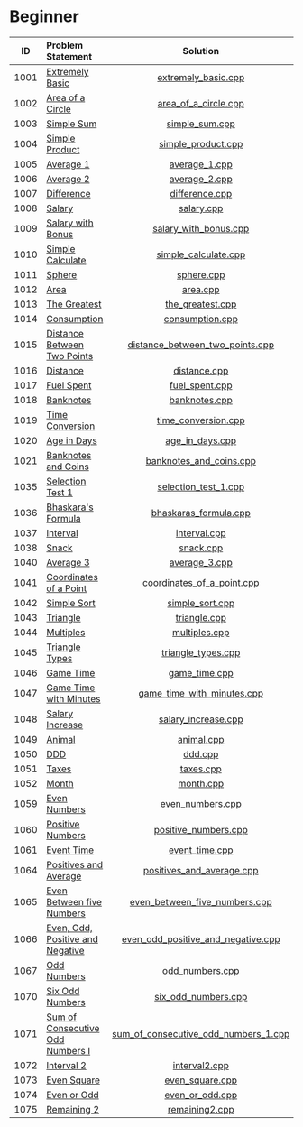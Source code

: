 # Beginner

|  ID  |          Problem Statement           |                 Solution                 |
|:----:|:-------------------------------------|:----------------------------------------:|
| 1001 | [Extremely Basic][]                  | [extremely_basic.cpp][]                  |
| 1002 | [Area of a Circle][]                 | [area_of_a_circle.cpp][]                 |
| 1003 | [Simple Sum][]                       | [simple_sum.cpp][]                       |
| 1004 | [Simple Product][]                   | [simple_product.cpp][]                   |
| 1005 | [Average 1][]                        | [average_1.cpp][]                        |
| 1006 | [Average 2][]                        | [average_2.cpp][]                        |
| 1007 | [Difference][]                       | [difference.cpp][]                       |
| 1008 | [Salary][]                           | [salary.cpp][]                           |
| 1009 | [Salary with Bonus][]                | [salary_with_bonus.cpp][]                |
| 1010 | [Simple Calculate][]                 | [simple_calculate.cpp][]                 |
| 1011 | [Sphere][]                           | [sphere.cpp][]                           |
| 1012 | [Area][]                             | [area.cpp][]                             |
| 1013 | [The Greatest][]                     | [the_greatest.cpp][]                     |
| 1014 | [Consumption][]                      | [consumption.cpp][]                      |
| 1015 | [Distance Between Two Points][]      | [distance_between_two_points.cpp][]      |
| 1016 | [Distance][]                         | [distance.cpp][]                         |
| 1017 | [Fuel Spent][]                       | [fuel_spent.cpp][]                       |
| 1018 | [Banknotes][]                        | [banknotes.cpp][]                        |
| 1019 | [Time Conversion][]                  | [time_conversion.cpp][]                  |
| 1020 | [Age in Days][]                      | [age_in_days.cpp][]                      |
| 1021 | [Banknotes and Coins][]              | [banknotes_and_coins.cpp][]              |
| 1035 | [Selection Test 1][]                 | [selection_test_1.cpp][]                 |
| 1036 | [Bhaskara's Formula][]               | [bhaskaras_formula.cpp][]                |
| 1037 | [Interval][]                         | [interval.cpp][]                         |
| 1038 | [Snack][]                            | [snack.cpp][]                            |
| 1040 | [Average 3][]                        | [average_3.cpp][]                        |
| 1041 | [Coordinates of a Point][]           | [coordinates_of_a_point.cpp][]           |
| 1042 | [Simple Sort][]                      | [simple_sort.cpp][]                      |
| 1043 | [Triangle][]                         | [triangle.cpp][]                         |
| 1044 | [Multiples][]                        | [multiples.cpp][]                        |
| 1045 | [Triangle Types][]                   | [triangle_types.cpp][]                   |
| 1046 | [Game Time][]                        | [game_time.cpp][]                        |
| 1047 | [Game Time with Minutes][]           | [game_time_with_minutes.cpp][]           |
| 1048 | [Salary Increase][]                  | [salary_increase.cpp][]                  |
| 1049 | [Animal][]                           | [animal.cpp][]                           |
| 1050 | [DDD][]                              | [ddd.cpp][]                              |
| 1051 | [Taxes][]                            | [taxes.cpp][]                            |
| 1052 | [Month][]                            | [month.cpp][]                            |
| 1059 | [Even Numbers][]                     | [even_numbers.cpp][]                     |
| 1060 | [Positive Numbers][]                 | [positive_numbers.cpp][]                 |
| 1061 | [Event Time][]                       | [event_time.cpp][]                       |
| 1064 | [Positives and Average][]            | [positives_and_average.cpp][]            |
| 1065 | [Even Between five Numbers][]        | [even_between_five_numbers.cpp][]        |
| 1066 | [Even, Odd, Positive and Negative][] | [even_odd_positive_and_negative.cpp][]   |
| 1067 | [Odd Numbers][]                      | [odd_numbers.cpp][]                      |
| 1070 | [Six Odd Numbers][]                  | [six_odd_numbers.cpp][]                  |
| 1071 | [Sum of Consecutive Odd Numbers I][] | [sum_of_consecutive_odd_numbers_1.cpp][] |
| 1072 | [Interval 2][]                       | [interval2.cpp][]                        |
| 1073 | [Even Square][]                      | [even_square.cpp][]                      |
| 1074 | [Even or Odd][]                      | [even_or_odd.cpp][]                      |
| 1075 | [Remaining 2][]                      | [remaining2.cpp][]                       |

[Extremely Basic]:                  https://www.urionlinejudge.com.br/judge/en/problems/view/1001
[Area of a Circle]:                 https://www.urionlinejudge.com.br/judge/en/problems/view/1002
[Simple Sum]:                       https://www.urionlinejudge.com.br/judge/en/problems/view/1003
[Simple Product]:                   https://www.urionlinejudge.com.br/judge/en/problems/view/1004
[Average 1]:                        https://www.urionlinejudge.com.br/judge/en/problems/view/1005
[Average 2]:                        https://www.urionlinejudge.com.br/judge/en/problems/view/1006
[Difference]:                       https://www.urionlinejudge.com.br/judge/en/problems/view/1007
[Salary]:                           https://www.urionlinejudge.com.br/judge/en/problems/view/1008
[Salary with Bonus]:                https://www.urionlinejudge.com.br/judge/en/problems/view/1009
[Simple Calculate]:                 https://www.urionlinejudge.com.br/judge/en/problems/view/1010
[Sphere]:                           https://www.urionlinejudge.com.br/judge/en/problems/view/1011
[Area]:                             https://www.urionlinejudge.com.br/judge/en/problems/view/1012
[The Greatest]:                     https://www.urionlinejudge.com.br/judge/en/problems/view/1013
[Consumption]:                      https://www.urionlinejudge.com.br/judge/en/problems/view/1014
[Distance Between Two Points]:      https://www.urionlinejudge.com.br/judge/en/problems/view/1015
[Distance]:                         https://www.urionlinejudge.com.br/judge/en/problems/view/1016
[Fuel Spent]:                       https://www.urionlinejudge.com.br/judge/en/problems/view/1017
[Banknotes]:                        https://www.urionlinejudge.com.br/judge/en/problems/view/1018
[Time Conversion]:                  https://www.urionlinejudge.com.br/judge/en/problems/view/1019
[Age in Days]:                      https://www.urionlinejudge.com.br/judge/en/problems/view/1020
[Banknotes and Coins]:              https://www.urionlinejudge.com.br/judge/en/problems/view/1021
[Selection Test 1]:                 https://www.urionlinejudge.com.br/judge/en/problems/view/1035
[Bhaskara's Formula]:               https://www.urionlinejudge.com.br/judge/en/problems/view/1036
[Interval]:                         https://www.urionlinejudge.com.br/judge/en/problems/view/1037
[Snack]:                            https://www.urionlinejudge.com.br/judge/en/problems/view/1038
[Average 3]:                        https://www.urionlinejudge.com.br/judge/en/problems/view/1040
[Coordinates of a Point]:           https://www.urionlinejudge.com.br/judge/en/problems/view/1041
[Simple Sort]:                      https://www.urionlinejudge.com.br/judge/en/problems/view/1042
[Triangle]:                         https://www.urionlinejudge.com.br/judge/en/problems/view/1043
[Multiples]:                        https://www.urionlinejudge.com.br/judge/en/problems/view/1044
[Triangle Types]:                   https://www.urionlinejudge.com.br/judge/en/problems/view/1045
[Game Time]:                        https://www.urionlinejudge.com.br/judge/en/problems/view/1046
[Game Time with Minutes]:           https://www.urionlinejudge.com.br/judge/en/problems/view/1047
[Salary Increase]:                  https://www.urionlinejudge.com.br/judge/en/problems/view/1048
[Animal]:                           https://www.urionlinejudge.com.br/judge/en/problems/view/1049
[DDD]:                              https://www.urionlinejudge.com.br/judge/en/problems/view/1050
[Taxes]:                            https://www.urionlinejudge.com.br/judge/en/problems/view/1051
[Month]:                            https://www.urionlinejudge.com.br/judge/en/problems/view/1052
[Even Numbers]:                     https://www.urionlinejudge.com.br/judge/en/problems/view/1059
[Positive Numbers]:                 https://www.urionlinejudge.com.br/judge/en/problems/view/1060
[Event Time]:                       https://www.urionlinejudge.com.br/judge/en/problems/view/1061
[Positives and Average]:            https://www.urionlinejudge.com.br/judge/en/problems/view/1064
[Even Between five Numbers]:        https://www.urionlinejudge.com.br/judge/en/problems/view/1065
[Even, Odd, Positive and Negative]: https://www.urionlinejudge.com.br/judge/en/problems/view/1066
[Odd Numbers]:                      https://www.urionlinejudge.com.br/judge/en/problems/view/1067
[Six Odd Numbers]:                  https://www.urionlinejudge.com.br/judge/en/problems/view/1070
[Sum of Consecutive Odd Numbers I]: https://www.urionlinejudge.com.br/judge/en/problems/view/1071
[Interval 2]:                       https://www.urionlinejudge.com.br/judge/en/problems/view/1072
[Even Square]:                      https://www.urionlinejudge.com.br/judge/en/problems/view/1073
[Even or Odd]:                      https://www.urionlinejudge.com.br/judge/en/problems/view/1074
[Remaining 2]:                      https://www.urionlinejudge.com.br/judge/en/problems/view/1075

[extremely_basic.cpp]:                  extremely_basic.cpp
[area_of_a_circle.cpp]:                 area_of_a_circle.cpp
[simple_sum.cpp]:                       simple_sum.cpp
[simple_product.cpp]:                   simple_product.cpp
[average_1.cpp]:                        average_1.cpp
[average_2.cpp]:                        average_2.cpp
[difference.cpp]:                       difference.cpp
[salary.cpp]:                           salary.cpp
[salary_with_bonus.cpp]:                salary_with_bonus.cpp
[simple_calculate.cpp]:                 simple_calculate.cpp
[sphere.cpp]:                           sphere.cpp
[area.cpp]:                             area.cpp
[the_greatest.cpp]:                     the_greatest.cpp
[consumption.cpp]:                      consumption.cpp
[distance_between_two_points.cpp]:      distance_between_two_points.cpp
[distance.cpp]:                         distance.cpp
[fuel_spent.cpp]:                       fuel_spent.cpp
[banknotes.cpp]:                        banknotes.cpp
[time_conversion.cpp]:                  time_conversion.cpp
[age_in_days.cpp]:                      age_in_days.cpp
[banknotes_and_coins.cpp]:              banknotes_and_coins.cpp
[selection_test_1.cpp]:                 selection_test_1.cpp
[bhaskaras_formula.cpp]:                bhaskaras_formula.cpp
[interval.cpp]:                         interval.cpp
[snack.cpp]:                            snack.cpp
[average_3.cpp]:                        average_3.cpp
[coordinates_of_a_point.cpp]:           coordinates_of_a_point.cpp
[simple_sort.cpp]:                      simple_sort.cpp
[triangle.cpp]:                         triangle.cpp
[multiples.cpp]:                        multiples.cpp
[triangle_types.cpp]:                   triangle_types.cpp
[game_time.cpp]:                        game_time.cpp
[game_time_with_minutes.cpp]:           game_time_with_minutes.cpp
[salary_increase.cpp]:                  salary_increase.cpp
[animal.cpp]:                           animal.cpp
[ddd.cpp]:                              ddd.cpp
[taxes.cpp]:                            taxes.cpp
[month.cpp]:                            month.cpp
[even_numbers.cpp]:                     even_numbers.cpp
[positive_numbers.cpp]:                 positive_numbers.cpp
[event_time.cpp]:                       event_time.cpp
[positives_and_average.cpp]:            positive_and_average.cpp
[even_between_five_numbers.cpp]:        even_between_five_numbers.cpp
[even_odd_positive_and_negative.cpp]:   even_odd_positive_and_negative.cpp
[odd_numbers.cpp]:                      odd_numbers.cpp
[six_odd_numbers.cpp]:                  six_odd_numbers.cpp
[sum_of_consecutive_odd_numbers_1.cpp]: sum_of_consecutive_odd_numbers_1.cpp
[interval2.cpp]:                        interval2.cpp
[even_square.cpp]:                      even_square.cpp
[even_or_odd.cpp]:                      even_or_odd.cpp
[remaining2.cpp]:                       remaining2.cpp
